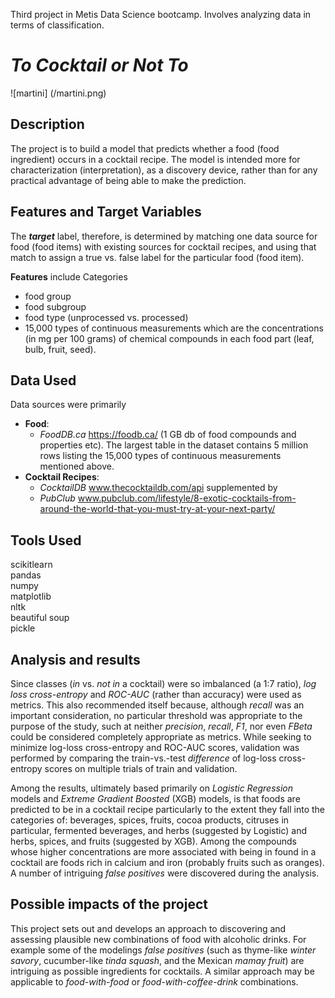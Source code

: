 Third project in Metis Data Science bootcamp. Involves analyzing data in terms of classification.


# _To Cocktail or Not To_
![martini] (/martini.png)

## Description

The project is to build a model that predicts whether a food (food ingredient) occurs in a cocktail recipe. The model is intended more for characterization (interpretation), as a discovery device, rather than for any practical advantage of being able to make the prediction.




## Features and Target Variables
The **_target_** label, therefore, is determined by matching one data source for food (food items) with existing sources for cocktail recipes, and using that match to assign a true vs. false label for the particular food (food item).

**Features** include
Categories
* food group
* food subgroup
* food type (unprocessed vs. processed)
* 15,000 types of continuous measurements which are the concentrations (in mg per 100 grams) of chemical compounds in each food part (leaf, bulb, fruit, seed).


## Data Used
Data sources were primarily   
* **Food**:
  - _FoodDB.ca_ https://foodb.ca/ (1 GB db of food compounds and properties etc). The largest table in the dataset contains 5 million rows listing the 15,000 types of continuous measurements mentioned above.
* **Cocktail Recipes**:
  - _CocktailDB_ www.thecocktaildb.com/api
  supplemented by
  -  _PubClub_ www.pubclub.com/lifestyle/8-exotic-cocktails-from-around-the-world-that-you-must-try-at-your-next-party/

## Tools Used
scikitlearn  
pandas  
numpy  
matplotlib  
nltk  
beautiful soup  
pickle

## Analysis and results
Since classes (_in_ vs. _not in_ a cocktail) were so imbalanced (a 1:7 ratio), _log loss cross-entropy_ and _ROC-AUC_ (rather than accuracy) were used as metrics. This also recommended itself because, although _recall_ was an important consideration, no particular threshold was appropriate to the purpose of the study, such at neither _precision_, _recall_, _F1_, nor even _FBeta_ could be considered completely appropriate as metrics. While seeking to minimize log-loss cross-entropy and ROC-AUC scores, validation was performed by comparing the train-vs.-test _difference_ of log-loss cross-entropy scores on multiple trials of train and validation.

Among the results, ultimately based primarily on _Logistic Regression_ models and _Extreme Gradient Boosted_ (XGB) models, is that foods are predicted to be in a cocktail recipe particularly to the extent they fall into the categories of: beverages, spices, fruits, cocoa products, citruses in particular, fermented beverages, and herbs (suggested by Logistic) and herbs, spices, and fruits (suggested by XGB). Among the compounds whose higher concentrations are more associated with being in found in a cocktail are foods rich in calcium and iron (probably fruits such as oranges). A number of intriguing _false positives_ were discovered during the analysis.

## Possible impacts of the project
This project sets out and develops an approach to discovering and assessing plausible new combinations of food with alcoholic drinks. For example some of the modelings  _false positives_ (such as thyme-like _winter savory_, cucumber-like _tinda squash_, and the Mexican _mamay fruit_) are intriguing as possible ingredients for cocktails. A similar approach may be applicable to _food-with-food_ or _food-with-coffee-drink_ combinations.
